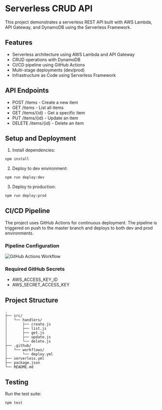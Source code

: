 # Serverless CRUD API

This project demonstrates a serverless REST API built with AWS Lambda, API Gateway, and DynamoDB using the Serverless Framework.

## Features

- Serverless architecture using AWS Lambda and API Gateway
- CRUD operations with DynamoDB
- CI/CD pipeline using GitHub Actions
- Multi-stage deployments (dev/prod)
- Infrastructure as Code using Serverless Framework

## API Endpoints

- POST /items - Create a new item
- GET /items - List all items
- GET /items/{id} - Get a specific item
- PUT /items/{id} - Update an item
- DELETE /items/{id} - Delete an item

## Setup and Deployment

1. Install dependencies:

```bash
npm install
```

2. Deploy to dev environment:

```bash
npm run deploy:dev
```

3. Deploy to production:

```bash
npm run deploy:prod
```

## CI/CD Pipeline

The project uses GitHub Actions for continuous deployment. The pipeline is triggered on push to the master branch and deploys to both dev and prod environments.

### Pipeline Configuration

![GitHub Actions Workflow](docs/github-actions-workflow.png)

### Required GitHub Secrets

- AWS_ACCESS_KEY_ID
- AWS_SECRET_ACCESS_KEY

## Project Structure

```
.
├── src/
│   └── handlers/
│       ├── create.js
│       ├── list.js
│       ├── get.js
│       ├── update.js
│       └── delete.js
├── .github/
│   └── workflows/
│       └── deploy.yml
├── serverless.yml
├── package.json
└── README.md
```

## Testing

Run the test suite:

```bash
npm test
```
